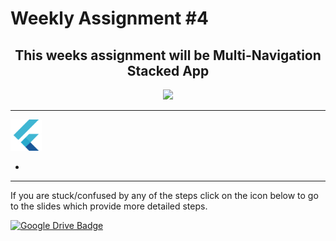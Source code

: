 # Weekly Assignment #4

<div id="header" align="center">
<h2>
  This weeks assignment will be Multi-Navigation Stacked App
</h2>

  <img src="https://media.giphy.com/media/13HgwGsXF0aiGY/giphy.gif" width="200"/>
 


---
</div>
<img src = "https://raw.githubusercontent.com/devicons/devicon/master/icons/flutter/flutter-original.svg" width = "50px"> 

-

---

If you are stuck/confused by any of the steps click on the icon below to go to the slides which provide more detailed steps.

<a href="https://docs.google.com/presentation/d/1p763v7AqL3W8aXjxBjI61HB9NGJOhlv5xXSFz3rQcNs/edit?usp=sharing">
    <img src="https://img.shields.io/badge/Slides-yellow?style=for-the-badge&logo=google drive&logoColor=white" alt="Google Drive Badge"/>
